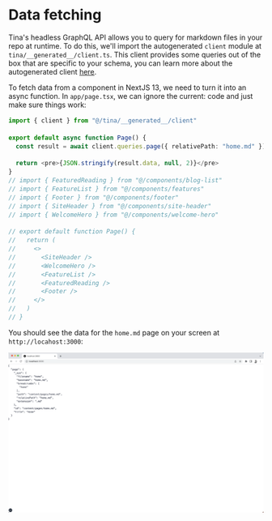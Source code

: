 # Data fetching

Tina's headless GraphQL API allows you to query for markdown files in your repo at runtime. To do this, we'll import
the autogenerated `client` module at `tina/__generated__/client.ts`. This client provides some queries out of the box that are
specific to your schema, you can learn more about the autogenerated client [here](https://tina.io/docs/features/data-fetching/#the-local-filesystem-based-content-api).

To fetch data from a component in NextJS 13, we need to turn it into an async function. In `app/page.tsx`, we can ignore the current:
code and just make sure things work:

```ts
import { client } from "@/tina/__generated__/client"

export default async function Page() {
  const result = await client.queries.page({ relativePath: "home.md" })

  return <pre>{JSON.stringify(result.data, null, 2)}</pre>
}
// import { FeaturedReading } from "@/components/blog-list"
// import { FeatureList } from "@/components/features"
// import { Footer } from "@/components/footer"
// import { SiteHeader } from "@/components/site-header"
// import { WelcomeHero } from "@/components/welcome-hero"

// export default function Page() {
//   return (
//     <>
//       <SiteHeader />
//       <WelcomeHero />
//       <FeatureList />
//       <FeaturedReading />
//       <Footer />
//     </>
//   )
// }
```

You should see the data for the `home.md` page on your screen at `http://locahost:3000`:

![Dumping data to the screen](./images/step-3.png)
